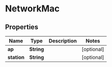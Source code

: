

# NetworkMac


## Properties

| Name | Type | Description | Notes |
|------------ | ------------- | ------------- | -------------|
|**ap** | **String** |  |  [optional] |
|**station** | **String** |  |  [optional] |



